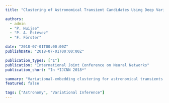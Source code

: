 ```yaml
---
title: "Clustering of Astronomical Transient Candidates Using Deep Variational Embedding"

authors:
  - admin
  - "P. Huijse"
  - "P. A. Estévez"
  - "F. Förster"

date: "2018-07-01T00:00:00Z"
publishDate: "2018-07-01T00:00:00Z"

publication_types: ["1"]
publication: "International Joint Conference on Neural Networks"
publication_short: "In *IJCNN 2018*"

summary: "Variational-embedding clustering for astronomical transients."
featured: false

tags: ["Astronomy", "Variational Inference"]
---
```

